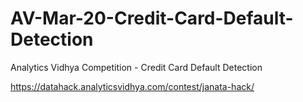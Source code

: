 # AV-Mar-20-Credit-Card-Default-Detection

Analytics Vidhya Competition - Credit Card Default Detection

https://datahack.analyticsvidhya.com/contest/janata-hack/
